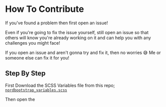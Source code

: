 # How To Contribute

If you've found a problem then first open an issue!

Even if you're going to fix the issue yourself, still open an issue so that others will know you're already working on it and can help you with any challenges you might face!

If you open an issue and aren't gonna try and fix it, then no worries 😅 Me or someone else can fix it for you!

## Step By Step

First Download the SCSS Variables file from this repo; [`nordbootstrap_variables.scss`](./nordbootstrap_variables.scss)

Then open the 
